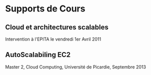 Supports de Cours
=================


Cloud et architectures scalables
--------------------------------

Intervention à l'EPITA le vendredi 1er Avril 2011



AutoScalabiling EC2
-------------------

Master 2, Cloud Computing, Université de Picardie, Septembre 2013

